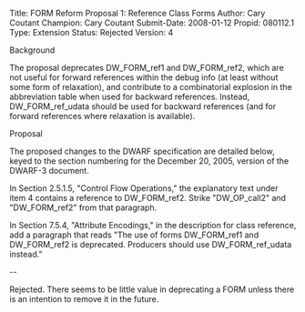 Title:       FORM Reform Proposal 1: Reference Class Forms
Author:      Cary Coutant
Champion:    Cary Coutant
Submit-Date: 2008-01-12
Propid:      080112.1
Type:        Extension
Status:      Rejected
Version:     4

Background

The proposal deprecates DW_FORM_ref1 and DW_FORM_ref2, which are not 
useful for forward references within the debug info (at least without 
some form of relaxation), and contribute to a combinatorial explosion 
in the abbreviation table when used for backward references. Instead, 
DW_FORM_ref_udata should be used for backward references (and for 
forward references where relaxation is available).


Proposal

The proposed changes to the DWARF specification are detailed below, 
keyed to the section numbering for the December 20, 2005, version of 
the DWARF-3 document.

In Section 2.5.1.5, "Control Flow Operations," the explanatory text 
under item 4 contains a reference to DW_FORM_ref2. Strike "DW_OP_call2" 
and "DW_FORM_ref2" from that paragraph.

In Section 7.5.4, "Attribute Encodings," in the description for class 
reference, add a paragraph that reads "The use of forms DW_FORM_ref1 
and DW_FORM_ref2 is deprecated. Producers should use DW_FORM_ref_udata 
instead."

--

Rejected.  There seems to be little value in deprecating 
a FORM unless there is an intention to remove it in the 
future.  
